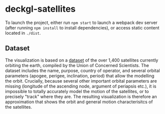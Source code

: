 # deckgl-satellites
To launch the project, either run `npm start` to launch a webpack dev server (after running `npm install` to install dependencies), or access static content located in `./dist`.

## Dataset
The visualization is based on a [dataset](http://www.ucsusa.org/nuclear-weapons/space-weapons/satellite-database#.WP5rxPnytGE) of the over 1,400 satellites currently orbiting the earth, compiled by the Union of Concerned Scientists. The dataset includes the name, purpose, country of operator, and several orbital parameters (apogee, perigee, inclination, period) that allow the modelling the orbit. Crucially, because several other important orbital parameters are missing (longitude of the ascending node, argument of periapsis etc.), it is impossible to totally accurately model the motion of the satellites, or to precisely "track" where they are. The resulting visualization is therefore an approximation that shows the orbit and general motion characterisitcs of the satellites.

